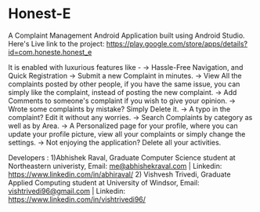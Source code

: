 # Honest-E
A Complaint Management Android Application built using Android Studio. 
Here's Live link to the project: https://play.google.com/store/apps/details?id=com.honeste.honest_e

It is enabled with luxurious features like -
-> Hassle-Free Navigation, and Quick Registration
-> Submit a new Complaint in minutes.
-> View All the complaints posted by other people, if you have the same issue, you can simply like the complaint, instead of posting the new complaint.
-> Add Comments to someone's complaint if you wish to give your opinion.
-> Wrote some complaints by mistake? Simply Delete it.
-> A typo in the complaint? Edit it without any worries.
-> Search Complaints by category as well as by Area.
-> A Personalized page for your profile, where you can update your profile picture, view all your complaints or simply change the settings.
-> Not enjoying the application? Delete all your activities.

Developers :
1)Abhishek Raval, Graduate Computer Science student at Northeastern univeristy,
 Email: me@abhishekraval.com | Linkedin: https://www.linkedin.com/in/abhiraval/
2) Vishvesh Trivedi, Graduate Applied Computing student at University of Windsor,
Email: vishtrivedi96@gmail.com | Linkedin: https://www.linkedin.com/in/vishtrivedi96/
